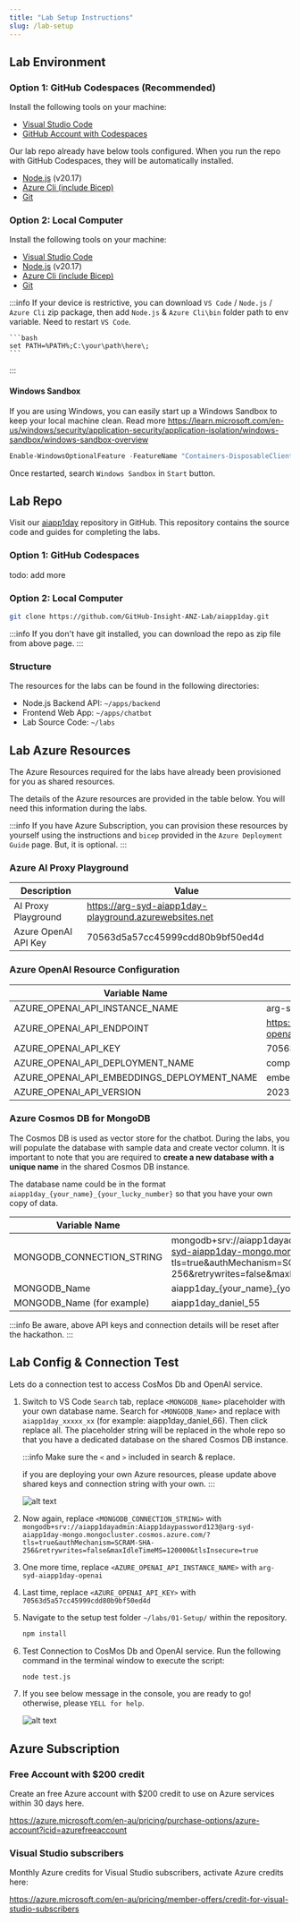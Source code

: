 ```yaml
---
title: "Lab Setup Instructions"
slug: /lab-setup
---
```


## Lab Environment

### Option 1: GitHub Codespaces (Recommended)

Install the following tools on your machine:

- [Visual Studio Code](https://code.visualstudio.com/download)
- [GitHub Account with Codespaces](https://github.com/)

Our lab repo already have below tools configured. When you run the repo with GitHub Codespaces, they will be automatically installed.

- [Node.js](https://nodejs.org/en/download/prebuilt-installer) (v20.17)
- [Azure Cli (include Bicep)](https://learn.microsoft.com/en-us/cli/azure/install-azure-cli)
- [Git](https://git-scm.com/downloads)


### Option 2: Local Computer

Install the following tools on your machine:

- [Visual Studio Code](https://code.visualstudio.com/download)
- [Node.js](https://nodejs.org/en/download/prebuilt-installer) (v20.17)
- [Azure Cli (include Bicep)](https://learn.microsoft.com/en-us/cli/azure/install-azure-cli)
- [Git](https://git-scm.com/downloads)

:::info
If your device is restrictive, you can download `VS Code` / `Node.js` / `Azure Cli` zip package, then add `Node.js` & `Azure Cli\bin` folder path to env variable. Need to restart `VS Code`.

    ```bash
    set PATH=%PATH%;C:\your\path\here\;
    ```
:::

#### Windows Sandbox

If you are using Windows, you can easily start up a Windows Sandbox to keep your local machine clean. Read more https://learn.microsoft.com/en-us/windows/security/application-security/application-isolation/windows-sandbox/windows-sandbox-overview

```powershell
Enable-WindowsOptionalFeature -FeatureName "Containers-DisposableClientVM" -All -Online
```

Once restarted, search `Windows Sandbox` in `Start` button.

## Lab Repo

Visit our [aiapp1day](https://github.com/GitHub-Insight-ANZ-Lab/aiapp1day) repository in GitHub. This repository contains the source code and guides for completing the labs.

### Option 1: GitHub Codespaces

todo: add more

### Option 2: Local Computer

```bash
git clone https://github.com/GitHub-Insight-ANZ-Lab/aiapp1day.git
```

:::info
If you don't have git installed, you can download the repo as zip file from above page.
:::

### Structure

The resources for the labs can be found in the following directories:

- Node.js Backend API: `~/apps/backend`
- Frontend Web App: `~/apps/chatbot`
- Lab Source Code: `~/labs`

<!-- If you don't have git installed, you can download code as zip from https://github.com/GitHub-Insight-ANZ-Lab/aiapp1day
![alt text](images/gitrepo-zip.png) -->

## Lab Azure Resources

The Azure Resources required for the labs have already been provisioned for you as shared resources. 

The details of the Azure resources are provided in the table below. You will need this information during the labs.

:::info
If you have Azure Subscription, you can provision these resources by yourself using the instructions and `bicep` provided in the `Azure Deployment Guide` page. But, it is optional.
:::

### Azure AI Proxy Playground

| Description          | Value                                                  |
| -------------------- | ------------------------------------------------------ |
| AI Proxy Playground  | https://arg-syd-aiapp1day-playground.azurewebsites.net |
| Azure OpenAI API Key | 70563d5a57cc45999cdd80b9bf50ed4d                       |

### Azure OpenAI Resource Configuration

| Variable Name                               | Value                                             |
| ------------------------------------------- | ------------------------------------------------- |
| AZURE_OPENAI_API_INSTANCE_NAME              | arg-syd-aiapp1day-openai                          |
| AZURE_OPENAI_API_ENDPOINT                   | https://arg-syd-aiapp1day-openai.openai.azure.com |
| AZURE_OPENAI_API_KEY                        | 70563d5a57cc45999cdd80b9bf50ed4d                  |
| AZURE_OPENAI_API_DEPLOYMENT_NAME            | completions                                       |
| AZURE_OPENAI_API_EMBEDDINGS_DEPLOYMENT_NAME | embeddings                                        |
| AZURE_OPENAI_API_VERSION                    | 2023-09-01-preview                                |



### Azure Cosmos DB for MongoDB

The Cosmos DB is used as vector store for the chatbot. During the labs, you will populate the database with sample data and create vector column. It is important to note that you are required to **create a new database with a unique name** in the shared Cosmos DB instance.

The database name could be in the format `aiapp1day_{your_name}_{your_lucky_number}` so that you have your own copy of data.

| Variable Name             | Value                                                                                                                                                                                                 |
| ------------------------- | ----------------------------------------------------------------------------------------------------------------------------------------------------------------------------------------------------- |
| MONGODB_CONNECTION_STRING | mongodb+srv://aiapp1dayadmin:Aiapp1daypassword123@arg-syd-aiapp1day-mongo.mongocluster.cosmos.azure.com/?tls=true&authMechanism=SCRAM-SHA-256&retrywrites=false&maxIdleTimeMS=120000&tlsInsecure=true |
| MONGODB_Name              | aiapp1day_\{your_name\}_\{your_lucky_number\}|
| MONGODB_Name (for example)| aiapp1day_daniel_55|

:::info
Be aware, above API keys and connection details will be reset after the hackathon.
:::


## Lab Config & Connection Test

Lets do a connection test to access CosMos Db and OpenAI service.

1. Switch to VS Code `Search` tab, replace `<MONGODB_Name>` placeholder with your own database name. Search for `<MONGODB_Name>` and replace with `aiapp1day_xxxxx_xx` (for example: aiapp1day_daniel_66). Then click replace all. The placeholder string will be replaced in the whole repo so that you have a dedicated database on the shared Cosmos DB instance.

    :::info
    Make sure the `<` and `>` included in search & replace.
    
    if you are deploying your own Azure resources, please update above shared keys and connection string with your own.
    :::

    ![alt text](images/setup.png)
    
2. Now again, replace `<MONGODB_CONNECTION_STRING>` with `mongodb+srv://aiapp1dayadmin:Aiapp1daypassword123@arg-syd-aiapp1day-mongo.mongocluster.cosmos.azure.com/?tls=true&authMechanism=SCRAM-SHA-256&retrywrites=false&maxIdleTimeMS=120000&tlsInsecure=true`

3. One more time, replace `<AZURE_OPENAI_API_INSTANCE_NAME>` with `arg-syd-aiapp1day-openai`

4. Last time, replace `<AZURE_OPENAI_API_KEY>` with `70563d5a57cc45999cdd80b9bf50ed4d`

5. Navigate to the setup test folder `~/labs/01-Setup/` within the repository.

    ```bash
    npm install    
    ```
6. Test Connection to CosMos Db and OpenAI service. Run the following command in the terminal window to execute the script:

   ```bash
   node test.js
   ```

7. If you see below message in the console, you are ready to go! otherwise, please `YELL for help`.

    ![alt text](images/setup-test.png)


## Azure Subscription

### Free Account with $200 credit

Create an free Azure account with $200 credit to use on Azure services within 30 days here.

https://azure.microsoft.com/en-au/pricing/purchase-options/azure-account?icid=azurefreeaccount

### Visual Studio subscribers

Monthly Azure credits for Visual Studio subscribers, activate Azure credits here:

https://azure.microsoft.com/en-au/pricing/member-offers/credit-for-visual-studio-subscribers
